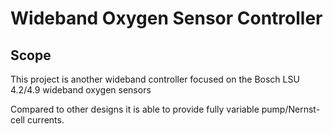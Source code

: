 # Wideband Oxygen Sensor Controller

## Scope
This project is another wideband controller focused on the Bosch LSU 4.2/4.9 wideband oxygen sensors

Compared to other designs it is able to provide fully variable pump/Nernst-cell currents.
